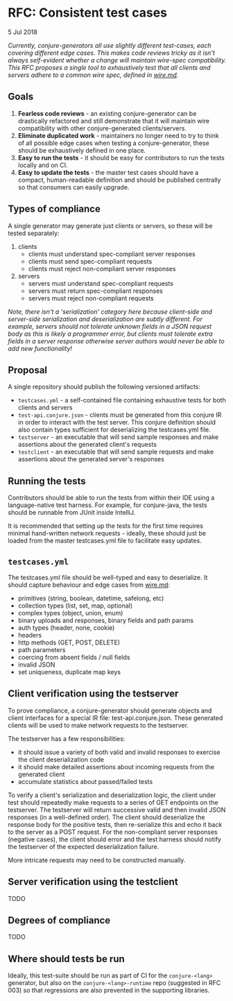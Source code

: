 # RFC: Consistent test cases

5 Jul 2018

_Currently, conjure-generators all use slightly different test-cases, each covering different edge cases. This makes code reviews tricky as it isn't always self-evident whether a change will maintain wire-spec compatibility. This RFC proposes a single tool to exhaustively test that all clients and servers adhere to a common wire spec, defined in [wire.md](https://github.com/palantir/conjure/blob/develop/wire.md)._

## Goals

1. **Fearless code reviews** - an existing conjure-generator can be drastically refactored and still demonstrate that it will maintain wire compatibility with other conjure-generated clients/servers.
2. **Eliminate duplicated work** - maintainers no longer need to try to think of all possible edge cases when testing a conjure-generator, these should be exhaustively defined in one place.
3. **Easy to run the tests** - it should be easy for contributors to run the tests locally and on CI.
4. **Easy to update the tests** - the master test cases should have a compact, human-readable definition and should be published centrally so that consumers can easily upgrade.

## Types of compliance

A single generator may generate just clients or servers, so these will be tested separately:

1. clients
    - clients must understand spec-compliant server responses
    - clients must send spec-compliant requests
    - clients must reject non-compliant server responses
2. servers
    - servers must understand spec-compliant requests
    - servers must return spec-compliant responses
    - servers must reject non-compliant requests

_Note, there isn't a 'serialization' category here because client-side and server-side serialization and deserialization are subtly different. For example, servers should not tolerate unknown fields in a JSON request body as this is likely a programmer error, but clients must tolerate extra fields in a server response otherwise server authors would never be able to add new functionality!_

## Proposal

A single repository should publish the following versioned artifacts:

* `testcases.yml` - a self-contained file containing exhaustive tests for both clients and servers
* `test-api.conjure.json` - clients must be generated from this conjure IR in order to interact with the test server. This conjure definition should also contain types sufficient for deserializing the testcases.yml file.
* `testserver` - an executable that will send sample responses and make assertions about the generated client's requests
* `testclient` - an executable that will send sample requests and make assertions about the generated server's responses

## Running the tests

Contributors should be able to run the tests from within their IDE using a language-native test harness.  For example, for conjure-java, the tests should be runnable from JUnit inside IntelliJ.

It is recommended that setting up the tests for the first time requires minimal hand-written network requests - ideally, these should just be loaded from the master testcases.yml file to facilitate easy updates.

## `testcases.yml`

The testcases.yml file should be well-typed and easy to deserialize. It should capture behaviour and edge cases from [wire.md](https://github.com/palantir/conjure/blob/develop/wire.md):

* primitives (string, boolean, datetime, safelong, etc)
* collection types (list, set, map, optional)
* complex types (object, union, enum)
* binary uploads and responses, binary fields and path params
* auth types (header, none, cookie)
* headers
* http methods (GET, POST, DELETE)
* path parameters
* coercing from absent fields / null fields
* invalid JSON
* set uniqueness, duplicate map keys

## Client verification using the testserver

To prove compliance, a conjure-generator should generate objects and client interfaces for a special IR file: test-api.conjure.json. These generated clients will be used to make network requests to the testserver.

The testserver has a few responsibilities:

* it should issue a variety of both valid and invalid responses to exercise the client deserialization code
* it should make detailed assertions about incoming requests from the generated client
* accumulate statistics about passed/failed tests

To verify a client's serialization and deserialization logic, the client under test should repeatedly make requests to a series of GET endpoints on the testserver. The testserver will return successive valid and then invalid JSON responses (in a well-defined order). The client should deserialize the response body for the positive tests, then re-serialize this and echo it back to the server as a POST request.  For the non-compliant server responses (negative cases), the client should error and the test harness should notify the testserver of the expected deserialization failure.

More intricate requests may need to be constructed manually.

## Server verification using the testclient

TODO

## Degrees of compliance

TODO

## Where should tests be run

Ideally, this test-suite should be run as part of CI for the `conjure-<lang>` generator, but also on the `conjure-<lang>-runtime` repo (suggested in RFC 003) so that regressions are also prevented in the supporting libraries.
